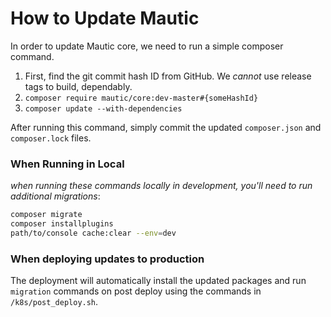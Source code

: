 # How to Update Mautic

In order to update Mautic core, we need to run a simple composer command.

1. First, find the git commit hash ID from GitHub. We _cannot_ use release tags to build, dependably.
2. `composer require mautic/core:dev-master#{someHashId}`
3. `composer update --with-dependencies`

After running this command, simply commit the updated `composer.json` and `composer.lock` files. 

### When Running in Local

_when running these commands locally in development, you'll need to run additional migrations_:

```bash
composer migrate
composer installplugins
path/to/console cache:clear --env=dev
```

### When deploying updates to production

The deployment will automatically install the updated packages and run `migration` commands on post deploy using the commands in `/k8s/post_deploy.sh`.
